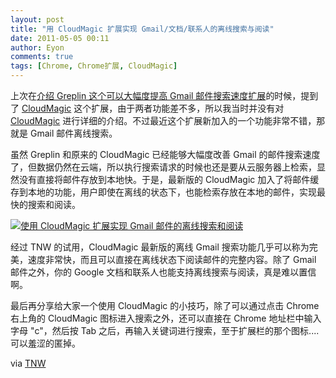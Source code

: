```yaml
---
layout: post
title: "用 CloudMagic 扩展实现 Gmail/文档/联系人的离线搜索与阅读"
date: 2011-05-05 00:11
author: Eyon
comments: true
tags: [Chrome, Chrome扩展, CloudMagic]
---
```

上次在[介绍 Greplin 这个可以大幅度提高 Gmail 邮件搜索速度扩展](http://www.chromi.org/archives/11494)的时候，提到了 [CloudMagic](http://www.cloudmagic.com/) 这个扩展，由于两者功能差不多，所以我当时并没有对 [CloudMagic](http://www.cloudmagic.com/) 进行详细的介绍。不过最近这个扩展新加入的一个功能非常不错，那就是  Gmail 邮件离线搜索。

虽然 Greplin 和原来的 CloudMagic  已经能够大幅度改善 Gmail 的邮件搜索速度了，但数据仍然在云端，所以执行搜索请求的时候也还是要从云服务器上检索，显然没有直接将邮件存放到本地快。于是，最新版的 CloudMagic 加入了将邮件缓存到本地的功能，用户即使在离线的状态下，也能检索存放在本地的邮件，实现最快的搜索和阅读。

<a href="http://img.chromi.org/2011/05/Picture-458.png">![](http://img.chromi.org/2011/05/Picture-458.png "使用 CloudMagic 扩展实现 Gmail 邮件的离线搜索和阅读")</a>

经过 TNW 的试用，CloudMagic 最新版的离线 Gmail 搜索功能几乎可以称为完美，速度非常快，而且可以直接在离线状态下阅读邮件的完整内容。除了 Gmail 邮件之外，你的 Google 文档和联系人也能支持离线搜索与阅读，真是难以置信啊。

最后再分享给大家一个使用 CloudMagic 的小技巧，除了可以通过点击 Chrome 右上角的 CloudMagic 图标进入搜索之外，还可以直接在 Chrome 地址栏中输入字母 "c"，然后按 Tab 之后，再输入关键词进行搜索，至于扩展栏的那个图标....可以羞涩的匿掉。

via [TNW](http://thenextweb.com/apps/2011/05/03/offline-gmail-search/)
